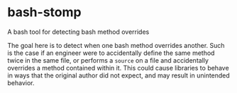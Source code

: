 # bash-stomp
A bash tool for detecting bash method overrides


The goal here is to detect when one bash method overrides another.  Such is the case if an engineer were to accidentally define the same method twice in the same file, or performs a `source` on a file and accidentally overrides a method contained within it. This could cause libraries to behave in ways that the original author did not expect, and may result in unintended behavior.